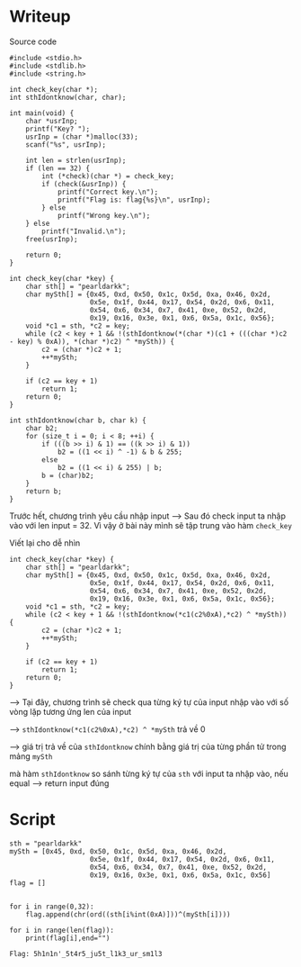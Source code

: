 # Writeup

Source code

```
#include <stdio.h>
#include <stdlib.h>
#include <string.h>

int check_key(char *);
int sthIdontknow(char, char);

int main(void) {
    char *usrInp;
    printf("Key? ");
    usrInp = (char *)malloc(33);
    scanf("%s", usrInp);

    int len = strlen(usrInp);
    if (len == 32) {
        int (*check)(char *) = check_key;
        if (check(&usrInp)) {
            printf("Correct key.\n");
            printf("Flag is: flag{%s}\n", usrInp);
        } else
            printf("Wrong key.\n");
    } else
        printf("Invalid.\n");
    free(usrInp);

    return 0;
}

int check_key(char *key) {
    char sth[] = "pearldarkk";
    char mySth[] = {0x45, 0xd, 0x50, 0x1c, 0x5d, 0xa, 0x46, 0x2d,
                    0x5e, 0x1f, 0x44, 0x17, 0x54, 0x2d, 0x6, 0x11,
                    0x54, 0x6, 0x34, 0x7, 0x41, 0xe, 0x52, 0x2d,
                    0x19, 0x16, 0x3e, 0x1, 0x6, 0x5a, 0x1c, 0x56};
    void *c1 = sth, *c2 = key;
    while (c2 < key + 1 && !(sthIdontknow(*(char *)(c1 + (((char *)c2 - key) % 0xA)), *(char *)c2) ^ *mySth)) {
        c2 = (char *)c2 + 1;
        ++*mySth;
    }

    if (c2 == key + 1)
        return 1;
    return 0;
}

int sthIdontknow(char b, char k) {
    char b2;
    for (size_t i = 0; i < 8; ++i) {
        if (((b >> i) & 1) == ((k >> i) & 1))
            b2 = ((1 << i) ^ -1) & b & 255;
        else
            b2 = ((1 << i) & 255) | b;
        b = (char)b2;
    }
    return b;
}
```
Trước hết, chương trình yêu cầu nhập input --> Sau đó check input ta nhập vào với len input = 32. Vì vậy ở bài này mình sẽ tập trung vào hàm ```check_key```

Viết lại cho dễ nhìn

```
int check_key(char *key) {
    char sth[] = "pearldarkk";
    char mySth[] = {0x45, 0xd, 0x50, 0x1c, 0x5d, 0xa, 0x46, 0x2d,
                    0x5e, 0x1f, 0x44, 0x17, 0x54, 0x2d, 0x6, 0x11,
                    0x54, 0x6, 0x34, 0x7, 0x41, 0xe, 0x52, 0x2d,
                    0x19, 0x16, 0x3e, 0x1, 0x6, 0x5a, 0x1c, 0x56};
    void *c1 = sth, *c2 = key;
    while (c2 < key + 1 && !(sthIdontknow(*c1(c2%0xA),*c2) ^ *mySth)) {
        c2 = (char *)c2 + 1;
        ++*mySth;
    }

    if (c2 == key + 1)
        return 1;
    return 0;
}
```
--> Tại đây, chương trình sẽ check qua từng ký tự của input nhập vào với số vòng lặp tương ứng len của input

--> ```sthIdontknow(*c1(c2%0xA),*c2) ^ *mySth``` trả về 0

--> giá trị trả về của ```sthIdontknow``` chính bằng giá trị của từng phần tử trong mảng ```mySth```

mà hàm ```sthIdontknow``` so sánh từng ký tự của ```sth``` với input ta nhập vào, nếu equal --> return input đúng 

# Script
```
sth = "pearldarkk"
mySth = [0x45, 0xd, 0x50, 0x1c, 0x5d, 0xa, 0x46, 0x2d,
                    0x5e, 0x1f, 0x44, 0x17, 0x54, 0x2d, 0x6, 0x11,
                    0x54, 0x6, 0x34, 0x7, 0x41, 0xe, 0x52, 0x2d,
                    0x19, 0x16, 0x3e, 0x1, 0x6, 0x5a, 0x1c, 0x56]
flag = []


for i in range(0,32):
    flag.append(chr(ord((sth[i%int(0xA)]))^(mySth[i])))
        
for i in range(len(flag)):
    print(flag[i],end="")
```
```
Flag: 5h1n1n'_5t4r5_ju5t_l1k3_ur_sm1l3
```

